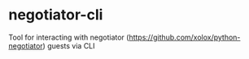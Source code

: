 # negotiator-cli
Tool for interacting with negotiator (https://github.com/xolox/python-negotiator) guests via CLI
